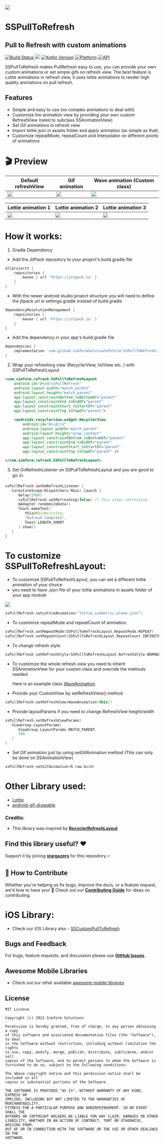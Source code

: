 <a href="https://www.simform.com/"><img src="https://github.com/SimformSolutionsPvtLtd/SSToastMessage/blob/master/simformBanner.png"></a>
# SSPullToRefresh
## Pull to Refresh with custom animations
[![Build Status](https://travis-ci.org/joemccann/dillinger.svg?branch=master)][git-repo-url] [![](https://jitpack.io/v/SimformSolutionsPvtLtd/SSPullToRefresh.svg)](https://jitpack.io/#SimformSolutionsPvtLtd/SSPullToRefresh) [![Kotlin Version](https://img.shields.io/badge/Kotlin-v1.7.10-blue.svg)](https://kotlinlang.org)  [![Platform](https://img.shields.io/badge/Platform-Android-green.svg?style=flat)](https://www.android.com/) [![API](https://img.shields.io/badge/API-17%2B-brightgreen.svg?style=flat)](https://android-arsenal.com/api?level=17)

SSPullToRefresh makes PullRefresh easy to use, you can provide your own custom animations or set simple gifs on refresh view.
The best feature is Lottie animations in refresh view, it uses lottie animations to render high quality animations on pull refresh.

## Features

- Simple and easy to use (no complex animations to deal with)
- Customize the animation view by providing your own custom RefreshView (need to subclass SSAnimationView)
- Set Gif animations in refresh view
- Import lottie json in assets folder and apply animation (as simple as that)
- Customize repeatMode, repeatCount and Interpolator on different points of animations

# 🎬 Preview

| Default refreshView | Gif animation | Wave animation (Custom class) |
|--|--|--|
| <a href="gifs/default.gif">![](gifs/default.gif)</a> | <a href="https://github.com/SimformSolutionsPvtLtd/SSPullToRefresh/blob/529aabcc07246c0d9220f9e93ad85d8509c130f0/sspulltorefresh/src/main/java/com/simform/refresh/SSPullToRefreshLayout.kt#L237">![](gifs/gif.gif)</a> | <a href="app/src/main/java/com/simform/demo/WaveAnimation.kt">![](gifs/wave.gif)</a> |

| Lottie animation 1 | Lottie animation 2 |  Lottie animation 3  |
|--|--|--|
| <a href="https://github.com/SimformSolutionsPvtLtd/SSPullToRefresh/blob/529aabcc07246c0d9220f9e93ad85d8509c130f0/sspulltorefresh/src/main/java/com/simform/refresh/SSPullToRefreshLayout.kt#L228">![](gifs/plane.gif)</a> | <a href="https://github.com/SimformSolutionsPvtLtd/SSPullToRefresh/blob/529aabcc07246c0d9220f9e93ad85d8509c130f0/sspulltorefresh/src/main/java/com/simform/refresh/SSPullToRefreshLayout.kt#L228">![](gifs/clock.gif)</a> | <a href="https://github.com/SimformSolutionsPvtLtd/SSPullToRefresh/blob/529aabcc07246c0d9220f9e93ad85d8509c130f0/sspulltorefresh/src/main/java/com/simform/refresh/SSPullToRefreshLayout.kt#L228">![](gifs/virus.gif)</a> |

# How it works:

1. Gradle Dependency

- Add the JitPack repository to your project's build.gradle file

```groovy
allprojects {
    repositories {
        maven { url 'https://jitpack.io' }
    }
}
```
- With the newer android studio project structure you will need to define the jitpack url in settings.gradle instead of build.gradle

```groovy
dependencyResolutionManagement {
    repositories {
        maven { url 'https://jitpack.io' }
    }
}
```

- Add the dependency in your app's build.gradle file

```groovy
dependencies {
    implementation 'com.github.SimformSolutionsPvtLtd:SSPullToRefresh:1.4'
}
```
2. Wrap your refreshing view (RecyclerView, listView etc..) with SSPullToRefreshLayout
```xml
<com.simform.refresh.SSPullToRefreshLayout
    android:id="@+id/ssPullRefresh"
    android:layout_width="match_parent"
    android:layout_height="match_parent"
    app:layout_constraintBottom_toBottomOf="parent"
    app:layout_constraintEnd_toEndOf="parent"
    app:layout_constraintStart_toStartOf="parent"
    app:layout_constraintTop_toTopOf="parent">

    <androidx.recyclerview.widget.RecyclerView
        android:id="@+id/rv"
        android:layout_width="match_parent"
        android:layout_height="wrap_content"
        app:layout_constraintBottom_toBottomOf="parent"
        app:layout_constraintEnd_toEndOf="parent"
        app:layout_constraintStart_toStartOf="parent"
        app:layout_constraintTop_toTopOf="parent" />

</com.simform.refresh.SSPullToRefreshLayout>
```
3. Set OnRefreshListener on SSPullToRefreshLayout and you are good to go 👍
```kotlin
ssPullRefresh.setOnRefreshListener {
   CoroutineScope(Dispatchers.Main).launch {
      delay(2000)
      ssPullRefresh.setRefreshing(false) // This stops refreshing
      mAdapter.randomizeData()
      Toast.makeText(
         this@MainActivity,
         "Refresh Complete",
         Toast.LENGTH_SHORT
      ).show()
   }
}
```

# To customize SSPullToRefreshLayout:

* To customize SSPullToRefreshLayout, you can set a different lottie animation of your choice
* you need to have .json file of your lottie animations in assets folder of your app module

![](asset_folder.png)

```kotlin
ssPullRefresh.setLottieAnimation("lottie_isometric-plane.json")
```
* To customize repeatMode and repeatCount of animation.
```kotlin
ssPullRefresh.setRepeatMode(SSPullToRefreshLayout.RepeatMode.REPEAT)
ssPullRefresh.setRepeatCount(SSPullToRefreshLayout.RepeatCount.INFINITE)
```
* To change refresh style.
```kotlin
ssPullRefresh.setRefreshStyle(SSPullToRefreshLayout.RefreshStyle.NORMAL)
```
* To customize the whole refresh view you need to inherit SSAnimationView for your custom class and override the methods needed

   Here is an example class
[WaveAnimation][WaveAnimationFile].
* Provide your CustomView by setRefreshView() method
```kotlin
ssPullRefresh.setRefreshView(WaveAnimation(this))
```
* Provide layoutParams if you need to change RefreshView height/width
```kotlin
ssPullRefresh.setRefreshViewParams(
   ViewGroup.LayoutParams(
      ViewGroup.LayoutParams.MATCH_PARENT,
      300
   )
)
```
* Set Gif animation just by using setGifAnimation method (This can only be done on SSAnimationView)
```kotlin
ssPullRefresh.setGifAnimation(R.raw.bird)
```

# Other Library used:
* [Lottie][lottie-repo-url]
* [android-gif-drawable][gif-lib-repo]

### Credits:
- This library was inspired by __[RecyclerRefreshLayout]__

## Find this library useful? ❤️
Support it by joining __[stargazers]__ for this repository.⭐

## 🤝 How to Contribute

Whether you're helping us fix bugs, improve the docs, or a feature request, we'd love to have you! 💪
Check out our __[Contributing Guide]__ for ideas on contributing.


# iOS Library:
* Check our iOS Library also - [SSCustomPullToRefresh][SSCustomPullToRefresh]

## Bugs and Feedback

For bugs, feature requests, and discussion please use __[GitHub Issues]__.

## Awesome Mobile Libraries
- Check out our other available [awesome mobile libraries](https://github.com/SimformSolutionsPvtLtd/Awesome-Mobile-Libraries)

## License

```
MIT License

Copyright (c) 2022 Simform Solutions

Permission is hereby granted, free of charge, to any person obtaining a copy
of this software and associated documentation files (the "Software"), to deal
in the Software without restriction, including without limitation the rights
to use, copy, modify, merge, publish, distribute, sublicense, and/or sell
copies of the Software, and to permit persons to whom the Software is
furnished to do so, subject to the following conditions:

The above copyright notice and this permission notice shall be included in all
copies or substantial portions of the Software.

THE SOFTWARE IS PROVIDED "AS IS", WITHOUT WARRANTY OF ANY KIND, EXPRESS OR
IMPLIED, INCLUDING BUT NOT LIMITED TO THE WARRANTIES OF MERCHANTABILITY,
FITNESS FOR A PARTICULAR PURPOSE AND NONINFRINGEMENT. IN NO EVENT SHALL THE
AUTHORS OR COPYRIGHT HOLDERS BE LIABLE FOR ANY CLAIM, DAMAGES OR OTHER
LIABILITY, WHETHER IN AN ACTION OF CONTRACT, TORT OR OTHERWISE, ARISING FROM,
OUT OF OR IN CONNECTION WITH THE SOFTWARE OR THE USE OR OTHER DEALINGS IN THE
SOFTWARE.
```

[//]: # (These are reference links used in the body of this note and get stripped out when the markdown processor does its job. There is no need to format nicely because it shouldn't be seen. Thanks SO - http://stackoverflow.com/questions/4823468/store-comments-in-markdown-syntax)

   [git-repo-url]: <https://github.com/SimformSolutionsPvtLtd/SSPullToRefresh.git>
   [lottie-repo-url]: <https://github.com/airbnb/lottie-android.git>
   [stargazers]: <https://github.com/SimformSolutionsPvtLtd/SSPullToRefresh/stargazers>
   [Contributing Guide]: <https://github.com/SimformSolutionsPvtLtd/SSPullToRefresh/blob/main/CONTRIBUTING.md>
   [GitHub Issues]: <https://github.com/SimformSolutionsPvtLtd/SSPullToRefresh/issues>
   [RecyclerRefreshLayout]: <https://github.com/dinuscxj/RecyclerRefreshLayout?utm_source=android-arsenal.com&utm_medium=referral&utm_campaign=3383>
   [gif-lib-repo]: <https://github.com/koral--/android-gif-drawable.git>
   [SSCustomPullToRefresh]: <https://github.com/SimformSolutionsPvtLtd/SSCustomPullToRefresh.git>
   [WaveAnimationFile]: app/src/main/java/com/simform/demo/WaveAnimation.kt
